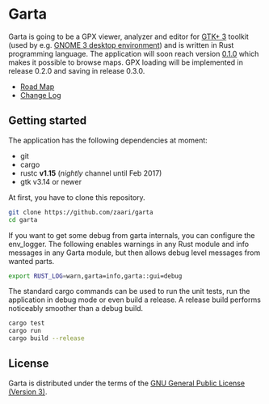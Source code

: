 # Garta

Garta is going to be a GPX viewer, analyzer and editor for [GTK+ 3](http://www.gtk.org/) toolkit (used by e.g. [GNOME 3 desktop environment](https://www.gnome.org/gnome-3/)) and is written in Rust programming language. The application will soon reach version [0.1.0](https://github.com/zaari/garta/milestone/1) which makes it possible to browse maps. GPX loading will be implemented in release 0.2.0 and saving in release 0.3.0.

* [Road Map](RoadMap.md)
* [Change Log](ChangeLog.md)

## Getting started
The application has the following dependencies at moment:

* git 
* cargo
* rustc **v1.15** (*nightly* channel until Feb 2017)
* gtk v3.14 or newer

At first, you have to clone this repository.

```bash
git clone https://github.com/zaari/garta
cd garta
```

If you want to get some debug from garta internals, you can configure the env_logger. The following enables warnings in any Rust module and info messages in any Garta module, but then allows debug level messages from wanted parts.

```bash
export RUST_LOG=warn,garta=info,garta::gui=debug
```

The standard cargo commands can be used to run the unit tests, run the application in debug mode or even build a release. A release build performs noticeably smoother than a debug build.

```bash
cargo test
cargo run
cargo build --release
```

## License
Garta is distributed under the terms of the [GNU General Public License (Version 3)](https://www.gnu.org/licenses/gpl-3.0.en.html).


